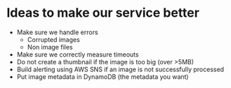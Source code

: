 # Ideas to make our service better

- Make sure we handle errors
    - Corrupted images
    - Non image files
- Make sure we correctly measure timeouts
- Do not create a thumbnail if the image is too big (over >5MB)
- Build alerting using AWS SNS if an image is not successfully processed
- Put image metadata in DynamoDB (the metadata you want)